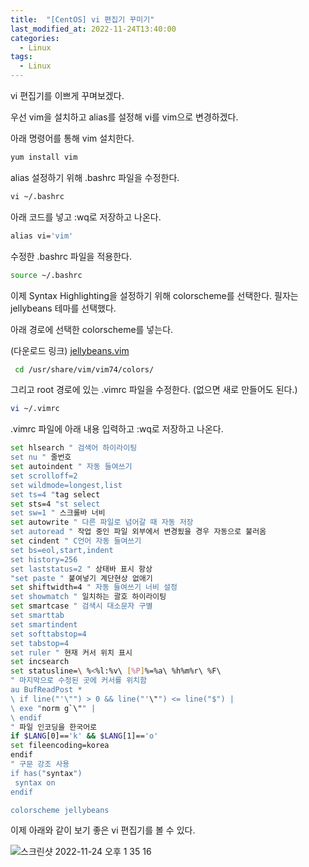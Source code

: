 ```yaml
---
title:  "[CentOS] vi 편집기 꾸미기"
last_modified_at: 2022-11-24T13:40:00
categories: 
  - Linux
tags:
  - Linux
---
```


vi 편집기를 이쁘게 꾸며보겠다.

우선 vim을 설치하고 alias를 설정해 vi를 vim으로 변경하겠다.

아래 명령어를 통해 vim 설치한다.

```bash
yum install vim
```

alias 설정하기 위해 .bashrc 파일을 수정한다.

```bash
vi ~/.bashrc
```

아래 코드를 넣고 :wq로 저장하고 나온다.

```bash
alias vi='vim'
```

수정한 .bashrc 파일을 적용한다.

```bash
source ~/.bashrc
```

이제 Syntax Highlighting을 설정하기 위해 colorscheme를 선택한다. 필자는 jellybeans 테마를 선택했다.

아래 경로에 선택한 colorscheme를 넣는다.

(다운로드 링크) [jellybeans.vim](https://s3-us-west-2.amazonaws.com/secure.notion-static.com/6a5b147d-c1e7-485c-92dc-09dcbadd0081/jellybeans.vim)

```bash
 cd /usr/share/vim/vim74/colors/
```

그리고 root 경로에 있는 .vimrc 파일을 수정한다. (없으면 새로 만들어도 된다.)

```bash
vi ~/.vimrc
```

.vimrc 파일에 아래 내용 입력하고 :wq로 저장하고 나온다.

```bash
set hlsearch " 검색어 하이라이팅
set nu " 줄번호
set autoindent " 자동 들여쓰기
set scrolloff=2
set wildmode=longest,list
set ts=4 "tag select
set sts=4 "st select
set sw=1 " 스크롤바 너비
set autowrite " 다른 파일로 넘어갈 때 자동 저장
set autoread " 작업 중인 파일 외부에서 변경됬을 경우 자동으로 불러옴
set cindent " C언어 자동 들여쓰기
set bs=eol,start,indent
set history=256
set laststatus=2 " 상태바 표시 항상
"set paste " 붙여넣기 계단현상 없애기
set shiftwidth=4 " 자동 들여쓰기 너비 설정
set showmatch " 일치하는 괄호 하이라이팅
set smartcase " 검색시 대소문자 구별
set smarttab
set smartindent
set softtabstop=4
set tabstop=4
set ruler " 현재 커서 위치 표시
set incsearch
set statusline=\ %<%l:%v\ [%P]%=%a\ %h%m%r\ %F\ 
" 마지막으로 수정된 곳에 커서를 위치함
au BufReadPost *
\ if line("'\"") > 0 && line("'\"") <= line("$") |
\ exe "norm g`\"" |
\ endif
" 파일 인코딩을 한국어로
if $LANG[0]=='k' && $LANG[1]=='o'
set fileencoding=korea
endif
" 구문 강조 사용
if has("syntax")
 syntax on
endif

colorscheme jellybeans
```

이제 아래와 같이 보기 좋은 vi 편집기를 볼 수 있다.

![스크린샷 2022-11-24 오후 1 35 16](https://user-images.githubusercontent.com/79130276/203695613-b1c64877-986f-4dcf-9b77-7de8896396a0.png)